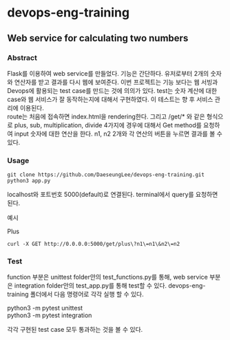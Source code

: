 # devops-eng-training

## Web service for calculating two numbers

### Abstract
Flask를 이용하여 web service를 만들었다. 기능은 간단하다. 유저로부터 2개의 숫자와 연산자를 받고 결과를 다시 웹에 보여준다. 이번 프로젝트는 기능 보다는 웹 서빙과 Devops에 활용되는 test case를 만드는 것에 의의가 있다. test는 숫자 계산에 대한 case와 웹 서비스가 잘 동작하는지에 대해서 구현하였다. 이 테스트는 향 후 서비스 관리에 이용된다.  
route는 처음에 접속하면 index.html을 rendering한다. 그리고 /get/* 와 같은 형식으로 plus, sub, multiplication, divide 4가지에 경우에 대해서 Get method를 요청하여 input 숫자에 대한 연산을 한다. n1, n2 2개와 각 연산의 버튼을 누르면 결과를 볼 수 있다.

### Usage
```
git clone https://github.com/DaeseungLee/devops-eng-training.git
python3 app.py
```

localhost와 포트번호 5000(default)로 연결된다. terminal에서 query를 요청하면 된다.  

예시  

Plus 
```
curl -X GET http://0.0.0.0:5000/get/plus\?n1\=n1\&n2\=n2
```

### Test
function 부분은 unittest folder안의 test_functions.py를 통해, web service 부분은 integration folder안의 test_app.py를 통해 test할 수 있다. devops-eng-training 폴더에서 다음 명령어로 각각 실행 할 수 있다.  
  
python3 -m pytest unittest  
python3 -m pytest integration  

각각 구현된 test case 모두 통과하는 것을 볼 수 있다.


